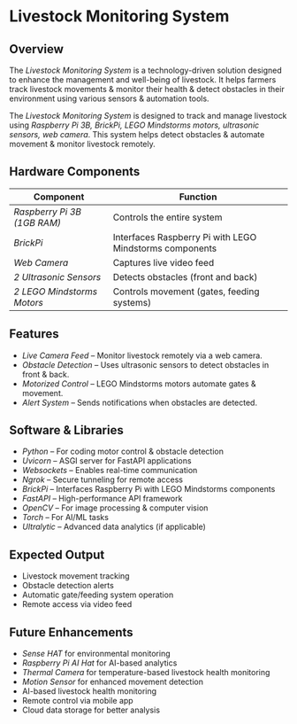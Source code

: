 # Livestock Monitoring System

## Overview

The *Livestock Monitoring System* is a technology-driven solution designed to enhance the management and well-being of livestock. It helps farmers track livestock movements & monitor their health & detect obstacles in their environment using various sensors & automation tools.

The *Livestock Monitoring System* is designed to track and manage livestock using *Raspberry Pi 3B, BrickPi, LEGO Mindstorms motors, ultrasonic sensors, web camera*. This system helps detect obstacles & automate movement & monitor livestock remotely.

## Hardware Components

| Component                   | Function                                                |
| --------------------------- | ------------------------------------------------------- |
| *Raspberry Pi 3B (1GB RAM)* | Controls the entire system                              |
| *BrickPi*                   | Interfaces Raspberry Pi with LEGO Mindstorms components |
| *Web Camera*                | Captures live video feed                                |
| *2 Ultrasonic Sensors*      | Detects obstacles (front and back)                      |
| *2 LEGO Mindstorms Motors*  | Controls movement (gates, feeding systems)              |

## Features

- *Live Camera Feed* – Monitor livestock remotely via a web camera.
- *Obstacle Detection* – Uses ultrasonic sensors to detect obstacles in front & back.
- *Motorized Control* – LEGO Mindstorms motors automate gates & movement.
- *Alert System* – Sends notifications when obstacles are detected.

## Software & Libraries

- *Python* – For coding motor control & obstacle detection
- *Uvicorn* – ASGI server for FastAPI applications
- *Websockets* – Enables real-time communication
- *Ngrok* – Secure tunneling for remote access
- *BrickPi* – Interfaces Raspberry Pi with LEGO Mindstorms components
- *FastAPI* – High-performance API framework
- *OpenCV* – For image processing & computer vision
- *Torch* – For AI/ML tasks
- *Ultralytic* – Advanced data analytics (if applicable)

## Expected Output

- Livestock movement tracking
- Obstacle detection alerts
- Automatic gate/feeding system operation
- Remote access via video feed

## Future Enhancements

- *Sense HAT* for environmental monitoring
- *Raspberry Pi AI Hat* for AI-based analytics
- *Thermal Camera* for temperature-based livestock health monitoring
- *Motion Sensor* for enhanced movement detection
- AI-based livestock health monitoring
- Remote control via mobile app
- Cloud data storage for better analysis
